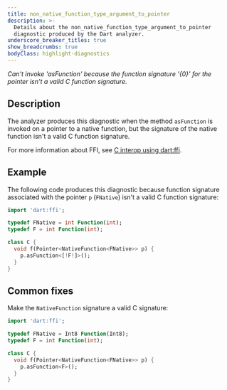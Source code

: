 ```yaml
---
title: non_native_function_type_argument_to_pointer
description: >-
  Details about the non_native_function_type_argument_to_pointer
  diagnostic produced by the Dart analyzer.
underscore_breaker_titles: true
show_breadcrumbs: true
bodyClass: highlight-diagnostics
---
```


_Can't invoke 'asFunction' because the function signature '{0}' for the pointer
isn't a valid C function signature._

## Description

The analyzer produces this diagnostic when the method `asFunction` is
invoked on a pointer to a native function, but the signature of the native
function isn't a valid C function signature.

For more information about FFI, see [C interop using dart:ffi][ffi].

## Example

The following code produces this diagnostic because function signature
associated with the pointer `p` (`FNative`) isn't a valid C function
signature:

```dart
import 'dart:ffi';

typedef FNative = int Function(int);
typedef F = int Function(int);

class C {
  void f(Pointer<NativeFunction<FNative>> p) {
    p.asFunction<[!F!]>();
  }
}
```

## Common fixes

Make the `NativeFunction` signature a valid C signature:

```dart
import 'dart:ffi';

typedef FNative = Int8 Function(Int8);
typedef F = int Function(int);

class C {
  void f(Pointer<NativeFunction<FNative>> p) {
    p.asFunction<F>();
  }
}
```

[ffi]: /interop/c-interop
